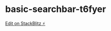 # basic-searchbar-t6fyer

[Edit on StackBlitz ⚡️](https://stackblitz.com/edit/basic-searchbar-t6fyer)